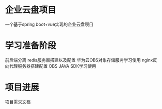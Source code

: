 # 企业云盘项目
一个基于spring boot+vue实现的企业云盘项目

# 学习准备阶段
前后端分离
redis服务器搭建以及配置
华为云OBS对象存储服务学习使用
nginx反向代理服务器搭建配置
OBS JAVA SDK学习使用

# 项目进展
项目需求文档
